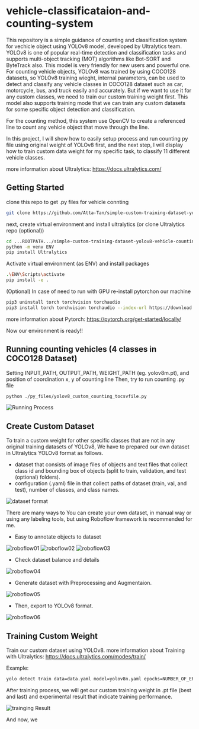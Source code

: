 # vehicle-classificataion-and-counting-system
This repository is a simple guidance of counting and classification system for vechicle object using YOLOv8 model, developed by Ultralytics team.
YOLOv8 is one of popular real-time detection and classification tasks and supports multi-object tracking (MOT) algorithms like Bot-SORT and ByteTrack also. This model is very friendly for new users and powerful one.
For counting vehicle objects, YOLOv8 was trained by using COCO128 datasets, so YOLOv8 training wieght, internal parameters, can be used to detect and classify any vehicle classes in COCO128 dataset such as car, motorcycle, bus, and truck easily and accurately. 
But if we want to use it for any custom classes, we need to train our custom training weight first. This model also supports training mode that we can train any custom datasets for some specific object detection and classification.

For the counting method, this system use OpenCV to create a referenced line to count any vehicle object that move through the line.

In this project, I will show how to easily setup process and run counting py file using original weight of YOLOv8 first, and the next step, I will display how to train custom data weight for my specific task, to classify 11 different vehicle classes.

more information about Ultralytics: https://docs.ultralytics.com/

## Getting Started
clone this repo to get .py files for vehicle connting
```sh
git clone https://github.com/Atta-Tan/simple-custom-training-dataset-yolov8-vehicle-counting.git
```
next, create virtual environment and install ultralytics (or clone Ultralytics repo (optional))

```sh
cd ...ROOTPATH.../simple-custom-training-dataset-yolov8-vehicle-counting
python -m venv ENV
pip install Ultralytics
```
Activate virtual environment (as ENV) and install packages

```sh
.\ENV\Scripts\activate
pip install -e .
```

(Optional) In case of need to run with GPU
re-install pytorchon our machine
```sh
pip3 uninstall torch torchvision torchaudio
pip3 install torch torchvision torchaudio --index-url https://download.pytorch.org/whl/cu118
```

more information about Pytorch: https://pytorch.org/get-started/locally/

Now our environment is ready!!

## Running counting vehicles (4 classes in COCO128 Dataset)
Setting INPUT_PATH, OUTPUT_PATH, WEIGHT_PATH (eg. yolov8m.pt), and position of coordination x, y of counting line
Then, try to run counting .py file

```sh
python ./py_files/yolov8_custom_counting_tocsvfile.py
```
![Running Process](images/run_to_count.png)

## Create Custom Dataset
To train a custom weight for other specific classes that are not in any original training datasets of YOLOv8, We have to prepared our own dataset in Ultralytics YOLOv8 format as follows. 
- dataset that consists of image files of objects and text files that collect class id and bounding box of objects (split to train, validation, and test (optional) folders).
- configuration (.yaml) file in that collect paths of dataset (train, val, and test), number of classes, and class names.

![dataset format](images/dataset_format01.png)

There are many ways to You can create your own dataset, in manual way or using any labeling tools, but using Roboflow framework is recommended for me.

- Easy to annotate objects to dataset

![roboflow01](images/RoboFlow01.png)
![roboflow02](images/RoboFlow02.png)
![roboflow03](images/RoboFlow03-Annotation.png)

- Check dataset balance and details

![roboflow04](images/RoboFlow04-HealthCheck.png)

- Generate dataset with Preprocessing and Augmentaion.

![roboflow05](images/RoboFlow05-Augmentation.png)

- Then, export to YOLOv8 format.

![roboflow06](images/RoboFlow06-Export.png)

## Training Custom Weight
Train our custom dataset using YOLOv8.
more information about Training with Ultralytics: https://docs.ultralytics.com/modes/train/

Example:

```sh
yolo detect train data=data.yaml model=yolov8n.yaml epochs=NUMBER_OF_EPOCHS imgsz=TARGET_IMAGE_SIZE save=True project=PROJECT_NAME name=EXPERIMENT_NAME
```

After training process, we will get our custom training weight in .pt file (best and last) and experimental result that indicate training performance.

![trainging Result](images/training_result.png)

And now, we 

## 








